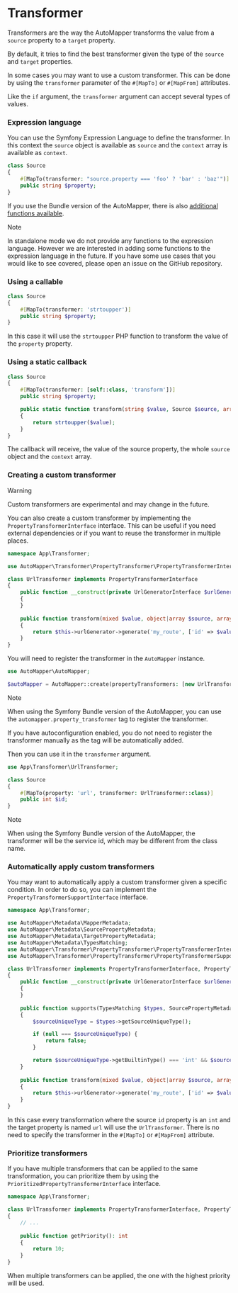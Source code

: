 # Transformer

Transformers are the way the AutoMapper transforms the value from a `source` property to a `target` property.

By default, it tries to find the best transformer given the type of the `source` and `target` properties.

In some cases you may want to use a custom transformer. This can be done by using the `transformer` parameter of the
`#[MapTo]` or `#[MapFrom]` attributes.

Like the `if` argument, the `transformer` argument can accept several types of values.

### Expression language

You can use the Symfony Expression Language to define the transformer.
In this context the `source` object is available as `source` and the `context` array is available as `context`.

```php
class Source
{
    #[MapTo(transformer: "source.property === 'foo' ? 'bar' : 'baz'")]
    public string $property;
}
```

If you use the Bundle version of the AutoMapper, there is also [additional functions available](../bundle/expression-language.md).

> [!NOTE]
> In standalone mode we do not provide any functions to the expression language.
> However we are interested in adding some functions to the expression language in the future. If you have some use
> cases that you would like to see covered, please open an issue on the GitHub repository.

### Using a callable

```php
class Source
{
    #[MapTo(transformer: 'strtoupper')]
    public string $property;
}
```

In this case it will use the `strtoupper` PHP function to transform the value of the `property` property.

### Using a static callback

```php
class Source
{
    #[MapTo(transformer: [self::class, 'transform'])]
    public string $property;

    public static function transform(string $value, Source $source, array $context): string
    {
        return strtoupper($value);
    }
}
```

The callback will receive, the value of the source property, the whole `source` object and the `context` array.

### Creating a custom transformer

> [!WARNING]
> Custom transformers are experimental and may change in the future.

You can also create a custom transformer by implementing the `PropertyTransformerInterface` interface.
This can be useful if you need external dependencies or if you want to reuse the transformer in multiple places.

```php
namespace App\Transformer;

use AutoMapper\Transformer\PropertyTransformer\PropertyTransformerInterface;

class UrlTransformer implements PropertyTransformerInterface
{
    public function __construct(private UrlGeneratorInterface $urlGenerator)
    {
    }
    
    public function transform(mixed $value, object|array $source, array $context): mixed
    {
        return $this->urlGenerator->generate('my_route', ['id' => $value]);
    }
}
```

You will need to register the transformer in the `AutoMapper` instance.

```php
use AutoMapper\AutoMapper;

$autoMapper = AutoMapper::create(propertyTransformers: [new UrlTransformer($urlGenerator)]);
```

> [!NOTE]
> When using the Symfony Bundle version of the AutoMapper, you can use the `automapper.property_transformer` tag to 
> register the transformer.
> 
> If you have autoconfiguration enabled, you do not need to register the transformer manually as the tag will be 
> automatically added.

Then you can use it in the `transformer` argument.

```php
use App\Transformer\UrlTransformer;

class Source
{
    #[MapTo(property: 'url', transformer: UrlTransformer::class)]
    public int $id;
}
```

> [!NOTE]
> When using the Symfony Bundle version of the AutoMapper, the transformer will be the service id, which may be different
> from the class name.

### Automatically apply custom transformers

You may want to automatically apply a custom transformer given a specific condition.
In order to do so, you can implement the `PropertyTransformerSupportInterface` interface.

```php
namespace App\Transformer;

use AutoMapper\Metadata\MapperMetadata;
use AutoMapper\Metadata\SourcePropertyMetadata;
use AutoMapper\Metadata\TargetPropertyMetadata;
use AutoMapper\Metadata\TypesMatching;
use AutoMapper\Transformer\PropertyTransformer\PropertyTransformerInterface;
use AutoMapper\Transformer\PropertyTransformer\PropertyTransformerSupportInterface;

class UrlTransformer implements PropertyTransformerInterface, PropertyTransformerSupportInterface
{
    public function __construct(private UrlGeneratorInterface $urlGenerator)
    {
    }
    
    public function supports(TypesMatching $types, SourcePropertyMetadata $source, TargetPropertyMetadata $target, MapperMetadata $mapperMetadata): bool
    {
        $sourceUniqueType = $types->getSourceUniqueType();

        if (null === $sourceUniqueType) {
            return false;
        }

        return $sourceUniqueType->getBuiltinType() === 'int' && $source->property === 'id' && $target->property === 'url';
    }
    
    public function transform(mixed $value, object|array $source, array $context): mixed
    {
        return $this->urlGenerator->generate('my_route', ['id' => $value]);
    }
}
```

In this case every transformation where the source `id` property is an `int` and the target property is named `url` 
will use the `UrlTransformer`. There is no need to specify the transformer in the `#[MapTo]` or `#[MapFrom]` attribute.

### Prioritize transformers

If you have multiple transformers that can be applied to the same transformation, you can prioritize them by using the
`PrioritizedPropertyTransformerInterface` interface.

```php
namespace App\Transformer;

class UrlTransformer implements PropertyTransformerInterface, PropertyTransformerSupportInterface, PrioritizedPropertyTransformerInterface
{
    // ...
    
    public function getPriority(): int
    {
        return 10;
    }
}
```

When multiple transformers can be applied, the one with the highest priority will be used.
